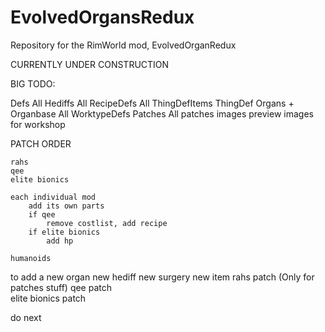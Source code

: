 # EvolvedOrgansRedux
Repository for the RimWorld mod, EvolvedOrganRedux

CURRENTLY UNDER CONSTRUCTION


BIG TODO:

Defs
    All Hediffs
    All RecipeDefs
    All ThingDefItems
    ThingDef Organs + Organbase
    All WorktypeDefs
Patches
    All patches
images
    preview images for workshop


PATCH ORDER

    rahs
    qee
    elite bionics

    each individual mod
        add its own parts
        if qee
            remove costlist, add recipe
        if elite bionics
            add hp        

    humanoids


to add a new organ
    new hediff
    new surgery
    new item
    rahs patch (Only for patches stuff)
    qee patch                 
    elite bionics patch


do next
